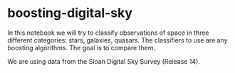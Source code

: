 # boosting-digital-sky

In this notebook we will try to classify observations of space in three different categories: stars, galaxies, quasars. The classifiers to use are any boosting algorithms. The goal is to compare them. 

We are using data from the Sloan Digital Sky Survey (Release 14).
